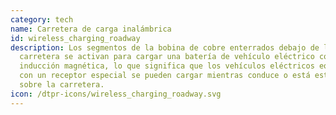 ```yaml
---
category: tech
name: Carretera de carga inalámbrica
id: wireless_charging_roadway
description: Los segmentos de la bobina de cobre enterrados debajo de la
  carretera se activan para cargar una batería de vehículo eléctrico con
  inducción magnética, lo que significa que los vehículos eléctricos equipados
  con un receptor especial se pueden cargar mientras conduce o está estacionado
  sobre la carretera.
icon: /dtpr-icons/wireless_charging_roadway.svg
---
```

